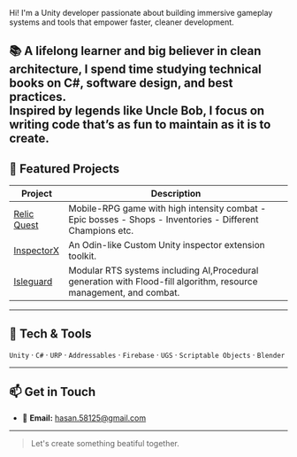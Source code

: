 Hi! I'm a Unity developer passionate about building immersive gameplay systems and tools that empower faster, cleaner development.

📚 A lifelong learner and big believer in clean architecture, I spend time studying technical books on C#, software design, and best practices.  
Inspired by legends like Uncle Bob, I focus on writing code that’s as fun to maintain as it is to create.
---

## 🧪 Featured Projects

| Project | Description |
|--------|-------------|
| [Relic Quest](https://github.com/HasanKilic1/Relic-Quest-Scripts) | Mobile-RPG game with high intensity combat - Epic bosses - Shops - Inventories - Different Champions etc. |
| [InspectorX](https://github.com/HasanKilic1/InspectorX) | An Odin-like Custom Unity inspector extension toolkit. |
| [Isleguard](https://github.com/HasanKilic1/IsleguardScripts) |Modular RTS systems including AI,Procedural generation with Flood-fill algorithm, resource management, and combat. |

---

## 🔧 Tech & Tools

`Unity` · `C#` · `URP` · `Addressables` · `Firebase` · `UGS` · `Scriptable Objects` · `Blender`

---

## 📫 Get in Touch

- 💌 **Email:** hasan.58125@gmail.com

---

> Let's create something beatiful together.
